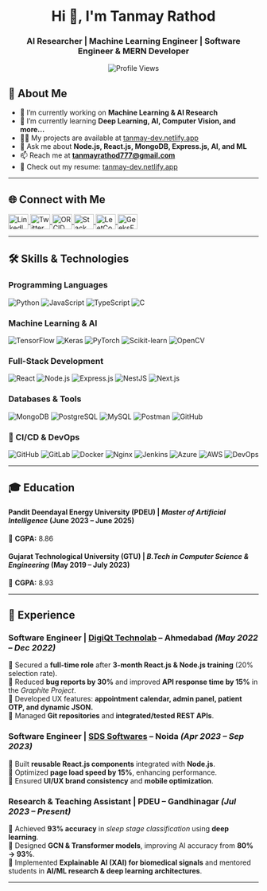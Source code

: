 <h1 align="center">Hi 👋, I'm Tanmay Rathod</h1>
<h3 align="center">AI Researcher | Machine Learning Engineer | Software Engineer & MERN Developer</h3>

<p align="center">
  <img src="https://komarev.com/ghpvc/?username=tanmay007thor&label=Profile%20views&color=0e75b6&style=flat" alt="Profile Views" />
</p>

## 🚀 About Me
- 🔭 I’m currently working on **Machine Learning & AI Research**
- 🌱 I’m currently learning **Deep Learning, AI, Computer Vision, and more...**
- 👨‍💻 My projects are available at [tanmay-dev.netlify.app](https://tanmay-dev.netlify.app/)
- 💬 Ask me about **Node.js, React.js, MongoDB, Express.js, AI, and ML**
- 📫 Reach me at **tanmayrathod777@gmail.com**
- 📄 Check out my resume: [tanmay-dev.netlify.app](https://tanmay-dev.netlify.app/)
 
---

## 🌐 Connect with Me
<p align="left">
<a href="https://www.linkedin.com/in/tanmay-rathod-15a332230/" target="blank">
  <img align="center" src="https://raw.githubusercontent.com/rahuldkjain/github-profile-readme-generator/master/src/images/icons/Social/linked-in-alt.svg" alt="LinkedIn" height="30" width="40" />
</a>
<a href="https://x.com/TanmayR23478480" target="blank">
  <img align="center" src="https://raw.githubusercontent.com/rahuldkjain/github-profile-readme-generator/master/src/images/icons/Social/twitter.svg" alt="Twitter" height="30" width="40" />
</a>
<a href="https://orcid.org/my-orcid?orcid=0009-0002-6991-054X" target="blank">
  <img align="center" src="https://upload.wikimedia.org/wikipedia/commons/0/06/ORCID_iD.svg" alt="ORCID" height="30" width="40" />
</a>
<a href="https://stackoverflow.com/users/tanmay-rathod" target="blank">
  <img align="center" src="https://raw.githubusercontent.com/rahuldkjain/github-profile-readme-generator/master/src/images/icons/Social/stack-overflow.svg" alt="Stack Overflow" height="30" width="40" />
</a>
<a href="https://www.leetcode.com/tanmay656565" target="blank">
  <img align="center" src="https://raw.githubusercontent.com/rahuldkjain/github-profile-readme-generator/master/src/images/icons/Social/leet-code.svg" alt="LeetCode" height="30" width="40" />
</a>
<a href="https://auth.geeksforgeeks.org/user/tanmayrafxho" target="blank">
  <img align="center" src="https://raw.githubusercontent.com/rahuldkjain/github-profile-readme-generator/master/src/images/icons/Social/geeks-for-geeks.svg" alt="GeeksForGeeks" height="30" width="40" />
</a>
</p>

---

## 🛠️ Skills & Technologies

### **Programming Languages**
![Python](https://img.shields.io/badge/Python-3776AB?style=for-the-badge&logo=python&logoColor=white)
![JavaScript](https://img.shields.io/badge/JavaScript-F7DF1E?style=for-the-badge&logo=javascript&logoColor=black)
![TypeScript](https://img.shields.io/badge/TypeScript-007ACC?style=for-the-badge&logo=typescript&logoColor=white)
![C](https://img.shields.io/badge/C-00599C?style=for-the-badge&logo=c&logoColor=white)

### **Machine Learning & AI**
![TensorFlow](https://img.shields.io/badge/TensorFlow-FF6F00?style=for-the-badge&logo=tensorflow&logoColor=white)
![Keras](https://img.shields.io/badge/Keras-D00000?style=for-the-badge&logo=keras&logoColor=white)
![PyTorch](https://img.shields.io/badge/PyTorch-EE4C2C?style=for-the-badge&logo=pytorch&logoColor=white)
![Scikit-learn](https://img.shields.io/badge/Scikit--Learn-F7931E?style=for-the-badge&logo=scikit-learn&logoColor=white)
![OpenCV](https://img.shields.io/badge/OpenCV-5C3EE8?style=for-the-badge&logo=opencv&logoColor=white)

### **Full-Stack Development**
![React](https://img.shields.io/badge/React-61DAFB?style=for-the-badge&logo=react&logoColor=black)
![Node.js](https://img.shields.io/badge/Node.js-339933?style=for-the-badge&logo=nodedotjs&logoColor=white)
![Express.js](https://img.shields.io/badge/Express.js-000000?style=for-the-badge&logo=express&logoColor=white)
![NestJS](https://img.shields.io/badge/NestJS-E0234E?style=for-the-badge&logo=nestjs&logoColor=white)
![Next.js](https://img.shields.io/badge/Next.js-000000?style=for-the-badge&logo=nextdotjs&logoColor=white)

### **Databases & Tools**
![MongoDB](https://img.shields.io/badge/MongoDB-47A248?style=for-the-badge&logo=mongodb&logoColor=white)
![PostgreSQL](https://img.shields.io/badge/PostgreSQL-4169E1?style=for-the-badge&logo=postgresql&logoColor=white)
![MySQL](https://img.shields.io/badge/MySQL-4479A1?style=for-the-badge&logo=mysql&logoColor=white)
![Postman](https://img.shields.io/badge/Postman-FF6C37?style=for-the-badge&logo=postman&logoColor=white)
![GitHub](https://img.shields.io/badge/GitHub-181717?style=for-the-badge&logo=github&logoColor=white)


### **🚀 CI/CD & DevOps**  
![GitHub](https://img.shields.io/badge/GitHub-181717?style=for-the-badge&logo=github&logoColor=white) ![GitLab](https://img.shields.io/badge/GitLab-FCA121?style=for-the-badge&logo=gitlab&logoColor=white) ![Docker](https://img.shields.io/badge/Docker-2496ED?style=for-the-badge&logo=docker&logoColor=white) ![Nginx](https://img.shields.io/badge/Nginx-009639?style=for-the-badge&logo=nginx&logoColor=white) ![Jenkins](https://img.shields.io/badge/Jenkins-D24939?style=for-the-badge&logo=jenkins&logoColor=white) ![Azure](https://img.shields.io/badge/Azure-0078D4?style=for-the-badge&logo=microsoftazure&logoColor=white) ![AWS](https://img.shields.io/badge/AWS-232F3E?style=for-the-badge&logo=amazonaws&logoColor=white) ![DevOps](https://img.shields.io/badge/DevOps-FF5733?style=for-the-badge&logo=devops&logoColor=white)  



 
 
---

## 🎓 **Education**  
#### **Pandit Deendayal Energy University (PDEU)** | *Master of Artificial Intelligence* (June 2023 – June 2025)  
📌 **CGPA:** 8.86  

#### **Gujarat Technological University (GTU)** | *B.Tech in Computer Science & Engineering* (May 2019 – July 2023)  
📌 **CGPA:** 8.93  

---

## 💼 **Experience**  

### **Software Engineer** | [DigiQt Technolab](https://www.digiqt.com) – Ahmedabad *(May 2022 – Dec 2022)*  
🔹 Secured a **full-time role** after **3-month React.js & Node.js training** (20% selection rate).  
🔹 Reduced **bug reports by 30%** and improved **API response time by 15%** in the *Graphite Project*.  
🔹 Developed UX features: **appointment calendar, admin panel, patient OTP, and dynamic JSON.**  
🔹 Managed **Git repositories** and **integrated/tested REST APIs**.  

### **Software Engineer** | [SDS Softwares](https://www.sdssoftwares.com) – Noida *(Apr 2023 – Sep 2023)*  
🔹 Built **reusable React.js components** integrated with **Node.js**.  
🔹 Optimized **page load speed by 15%**, enhancing performance.  
🔹 Ensured **UI/UX brand consistency** and **mobile optimization**.  

### **Research & Teaching Assistant** | PDEU – Gandhinagar *(Jul 2023 – Present)*  
🔹 Achieved **93% accuracy** in *sleep stage classification* using **deep learning**.  
🔹 Designed **GCN & Transformer models**, improving AI accuracy from **80% → 93%**.  
🔹 Implemented **Explainable AI (XAI) for biomedical signals** and mentored students in **AI/ML research & deep learning architectures**.  

---

